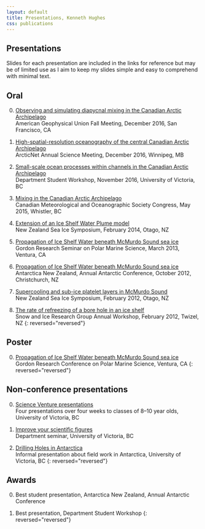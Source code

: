 ```yaml
---
layout: default
title: Presentations, Kenneth Hughes
css: publications
---
```


## Presentations

<!-- I have presented at several conferences in New Zealand, Canada, and America. Each title below contains a link to the slides. Note that I aim to keep my slides simple and easy to comprehend with minimal text. -->

Slides for each presentation are included in the links for reference but may be of limited use as I aim to keep my slides simple and easy to comprehend with minimal text.

## Oral

0. [Observing and simulating diapycnal mixing in the Canadian Arctic Archipelago](/presentations/agu.pdf)  
American Geophysical Union Fall Meeting, December 2016, San Francisco, CA

0. [High-spatial-resolution oceanography of the central Canadian Arctic Archipelago](/presentations/arcticnet.pdf)  
ArcticNet Annual Science Meeting, December 2016, Winnipeg, MB

0. [Small-scale ocean processes within channels in the Canadian Arctic Archipelago](/presentations/student-workshop.pdf)  
Department Student Workshop, November 2016, University of Victoria, BC

0. [Mixing in the Canadian Arctic Archipelago](/presentations/cmos.pdf)  
Canadian Meteorological and Oceanographic Society Congress, May 2015, Whistler, BC

0. [Extension of an Ice Shelf Water Plume model](/presentations/nz-sea-ice-2014.pdf)  
New Zealand Sea Ice Symposium, February 2014, Otago, NZ

0. [Propagation of Ice Shelf Water beneath McMurdo Sound sea ice](/presentations/grc.pdf)  
Gordon Research Seminar on Polar Marine Science, March 2013, Ventura, CA

0. [Propagation of Ice Shelf Water beneath McMurdo Sound sea ice](/presentations/antarctica-nz.pdf)    
Antarctica New Zealand, Annual Antarctic Conference, October 2012, Christchurch, NZ

0. [Supercooling and sub-ice platelet layers in McMurdo Sound](/presentations/nz-sea-ice-2014.pdf)  
New Zealand Sea Ice Symposium, February 2012, Otago, NZ

0. [The rate of refreezing of a bore hole in an ice shelf](/presentations/sirg-2012.pdf)  
Snow and Ice Research Group Annual Workshop, February 2012, Twizel, NZ
{: reversed="reversed"}

## Poster

0. [Propagation of Ice Shelf Water beneath McMurdo Sound sea ice](https://www.researchgate.net/publication/281465763_Propagation_of_Ice_Shelf_Water_beneath_McMurdo_Sound_Sea_Ice)  
Gordon Research Conference on Polar Marine Science, Ventura, CA
{: reversed="reversed"}

## Non-conference presentations

0. [Science Venture presentations](/presentations/science-venture.pdf)  
Four presentations over four weeks to classes of 8–10 year olds, University of Victoria, BC

0. [Improve your scientific figures](/presentations/scientific-figures.pdf)  
Department seminar, University of Victoria, BC

0. [Drilling Holes in Antarctica](/presentations/field-series.pdf)  
Informal presentation about field work in Antarctica, University of Victoria, BC
{: reversed="reversed"}

## Awards

0. Best student presentation, Antarctica New Zealand, Annual Antarctic Conference

0. Best presentation, Department Student Workshop
{: reversed="reversed"}

